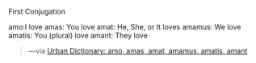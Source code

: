 
First Conjugation

amo:I love
amas: You love
amat: He, She, or It loves
amamus: We love
amatis: You (plural) love
amant: They love

> —via [Urban Dictionary: amo, amas, amat, amamus, amatis, amant](https://www.urbandictionary.com/define.php?term=amo%2C%20amas%2C%20amat%2C%20amamus%2C%20amatis%2C%20amant)
